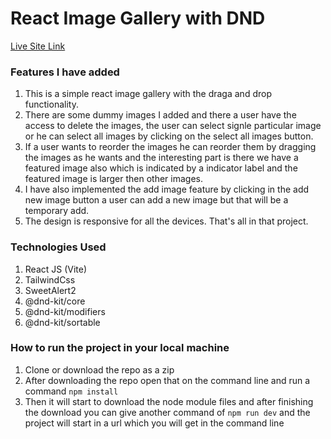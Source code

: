 # React Image Gallery with DND

[Live Site Link](https://image-gallery-dnd-by-mezan.netlify.app)

### Features I have added

1. This is a simple react image gallery with the draga and drop functionality.
2. There are some dummy images I added and there a user have the access to delete the images, the user can select signle particular image or he can select all images by clicking on the select all images button.
3. If a user wants to reorder the images he can reorder them by dragging the images as he wants and the interesting part is there we have a featured image also which is indicated by a indicator label and the featured image is larger then other images.
4. I have also implemented the add image feature by clicking in the add new image button a user can add a new image but that will be a temporary add.
5. The design is responsive for all the devices. That's all in that project.

### Technologies Used

1. React JS (Vite)
2. TailwindCss
3. SweetAlert2
4. @dnd-kit/core
5. @dnd-kit/modifiers
6. @dnd-kit/sortable

### How to run the project in your local machine

1. Clone or download the repo as a zip
2. After downloading the repo open that on the command line and run a command `npm install`
3. Then it will start to download the node module files and after finishing the download you can give another command of `npm run dev` and the project will start in a url which you will get in the command line

